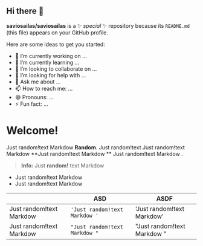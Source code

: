 ## Hi there 👋

**saviosailas/saviosailas** is a ✨ _special_ ✨ repository because its `README.md` (this file) appears on your GitHub profile.

Here are some ideas to get you started:

- 🔭 I’m currently working on ...
- 🌱 I’m currently learning ...
- 👯 I’m looking to collaborate on ...
- 🤔 I’m looking for help with ...
- 💬 Ask me about ...
- 📫 How to reach me: ...
- 😄 Pronouns: ...
- ⚡ Fun fact: ...



# Welcome!

Just random!text Markdow **Random**. Just random!text Just random!text Markdow **Just random!text Markdow ** Just random!text Markdow .




> **Info:** Just **random!** text Markdow 

- Just random!text Markdow 
- Just random!text Markdow 


|                |ASD                          |ASDF                         |
|----------------|-------------------------------|-----------------------------|
| Just random!text Markdow |`'Just random!text Markdow '`            |'Just random!text Markdow'            |
|Just random!text Markdow           |`"Just random!text Markdow "`            |"Just random!text Markdow "            |

